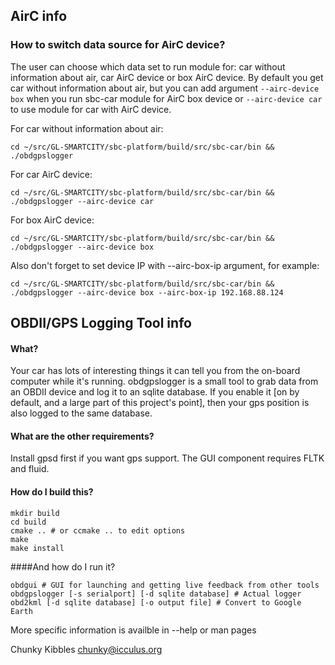 ## AirC info
### How to switch data source for AirC device?
The user can choose which data set to run module for: car without information about air, car AirC device or box AirC device.
By default you get car without information about air, but you can add argument ```--airc-device box``` 
when you run sbc-car module for AirC box device or ```--airc-device car``` to use module for car with AirC device.

For car without information about air:
```
cd ~/src/GL-SMARTCITY/sbc-platform/build/src/sbc-car/bin && ./obdgpslogger
```
For car AirC device:
```
cd ~/src/GL-SMARTCITY/sbc-platform/build/src/sbc-car/bin && ./obdgpslogger --airc-device car
```
For box AirC device:

```
cd ~/src/GL-SMARTCITY/sbc-platform/build/src/sbc-car/bin && ./obdgpslogger --airc-device box
```
Also don't forget to set device IP with --airc-box-ip argument, for example: 
```
cd ~/src/GL-SMARTCITY/sbc-platform/build/src/sbc-car/bin && ./obdgpslogger --airc-device box --airc-box-ip 192.168.88.124
```
##  OBDII/GPS Logging Tool info

#### What?

Your car has lots of interesting things it can tell you from the
on-board computer while it's running. obdgpslogger is a small tool
to grab data from an OBDII device and log it to an sqlite database.
If you enable it [on by default, and a large part of this project's
point], then your gps position is also logged to the same database.

#### What are the other requirements?

Install gpsd first if you want gps support.
The GUI component requires FLTK and fluid.

#### How do I build this?
```
mkdir build
cd build
cmake .. # or ccmake .. to edit options
make
make install
```

####And how do I run it?
```
obdgui # GUI for launching and getting live feedback from other tools
obdgpslogger [-s serialport] [-d sqlite database] # Actual logger
obd2kml [-d sqlite database] [-o output file] # Convert to Google Earth
```
More specific information is availble in --help or man pages

Chunky Kibbles
chunky@icculus.org
